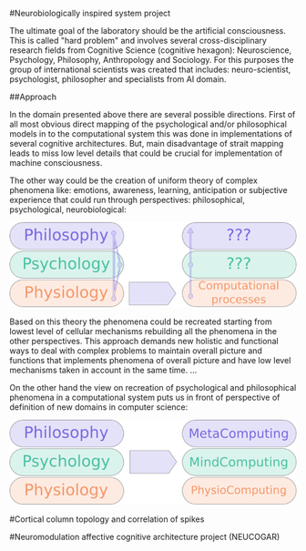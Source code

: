 #Neurobiologically inspired system project

The ultimate goal of the laboratory should be the artificial consciousness.
This is called "hard problem" and involves several cross-disciplinary research fields from Cognitive Science (cognitive hexagon): Neuroscience, Psychology, Philosophy, Anthropology and Sociology.
For this purposes the group of international scientists was created that includes: neuro-scientist, psychologist, philosopher and specialists from AI domain.

##Approach

In the domain presented above there are several possible directions. First of all most obvious direct mapping of the psychological and/or philosophical models in to the computational system this was done in implementations of several cognitive architectures. But, main disadvantage of strait mapping leads to miss low level details that could be crucial for implementation of machine consciousness.

The other way could be the creation of uniform theory of complex phenomena like: emotions, awareness, learning, anticipation or subjective experience that could run through perspectives: philosophical, psychological, neurobiological:

![Anthropocentric to computer processes mapping](layers_binding.png)

Based on this theory the phenomena could be recreated starting from lowest level of cellular mechanisms rebuilding all the phenomena in the other perspectives.
This approach demands new holistic and functional ways to deal with complex problems to maintain overall picture and functions that implements phenomena of overall picture and have low level mechanisms taken in account in the same time. ...

On the other hand the view on recreation of psychological and philosophical phenomena in a computational system puts us in front of perspective of definition of new domains in computer science:

![Ubique method](p3_model.png)

#Cortical column topology and correlation of spikes

#Neuromodulation affective cognitive architecture project (NEUCOGAR)


